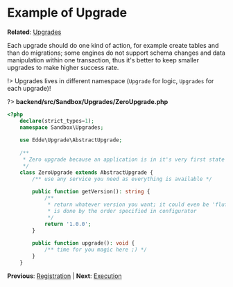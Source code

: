 # Example of Upgrade

**Related**: [Upgrades](/edde/upgrades)

Each upgrade should do one kind of action, for example create tables and than do migrations; some engines do not support schema changes and
data manipulation within one transaction, thus it's better to keep smaller upgrades to make higher success rate.

!> Upgrades lives in different namespace (`Upgrade` for logic, `Upgrades` for each upgrade)!

?> **backend/src/Sandbox/Upgrades/ZeroUpgrade.php**

```php
<?php
	declare(strict_types=1);
	namespace Sandbox\Upgrades;
	
	use Edde\Upgrade\AbstractUpgrade;
	
	/**
	 * Zero upgrade because an application is in it's very first state (zero state). 
     */
	class ZeroUpgrade extends AbstractUpgrade {
		/** use any service you need as everything is available */
		
		public function getVersion(): string {
			/**
             * return whatever version you want; it could even be 'fluffy pig'; version as a content is not used for any parsing, order
             * is done by the order specified in configurator 
             */
			return '1.0.0';
        }
        
		public function upgrade(): void {
			/** time for you magic here ;) */
        }
	}
```

**Previous**: [Registration](/examples/upgrades/registratoin) | **Next**: [Execution](/examples/upgrades/execution)
